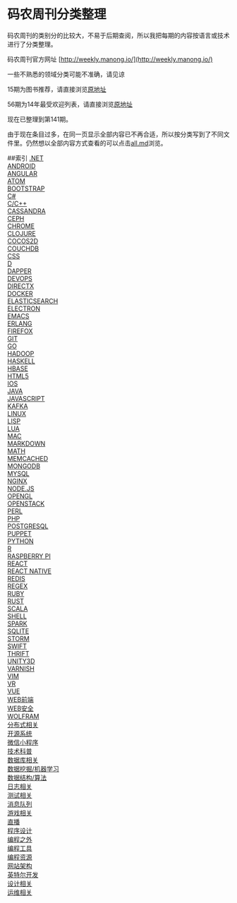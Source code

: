 码农周刊分类整理
======
码农周刊的类别分的比较大，不易于后期查阅，所以我把每期的内容按语言或技术进行了分类整理。

码农周刊官方网址 [http://weekly.manong.io/](http://weekly.manong.io/)

一些不熟悉的领域分类可能不准确，请见谅

15期为图书推荐，请直接浏览[原地址](http://weekly.manong.io/issues/15)

56期为14年最受欢迎列表，请直接浏览[原地址](http://weekly.manong.io/issues/56)

现在已整理到第141期。

由于现在条目过多，在同一页显示全部内容已不再合适，所以按分类写到了不同文件里。仍然想以全部内容方式查看的可以点击[all.md](category/all.md)浏览。

##索引
[.NET](category/NET.md)  
[ANDROID](category/ANDROID.md)  
[ANGULAR](category/ANGULAR.md)  
[ATOM](category/ATOM.md)  
[BOOTSTRAP](category/BOOTSTRAP.md)  
[C#](category/C#.md)  
[C/C++](category/C_C++.md)  
[CASSANDRA](category/CASSANDRA.md)  
[CEPH](category/CEPH.md)  
[CHROME](category/CHROME.md)  
[CLOJURE](category/CLOJURE.md)  
[COCOS2D](category/COCOS2D.md)  
[COUCHDB](category/COUCHDB.md)  
[CSS](category/CSS.md)  
[D](category/D.md)  
[DAPPER](category/DAPPER.md)  
[DEVOPS](category/DEVOPS.md)  
[DIRECTX](category/DIRECTX.md)  
[DOCKER](category/DOCKER.md)  
[ELASTICSEARCH](category/ELASTICSEARCH.md)  
[ELECTRON](category/ELECTRON.md)  
[EMACS](category/EMACS.md)  
[ERLANG](category/ERLANG.md)  
[FIREFOX](category/FIREFOX.md)  
[GIT](category/GIT.md)  
[GO](category/GO.md)  
[HADOOP](category/HADOOP.md)  
[HASKELL](category/HASKELL.md)  
[HBASE](category/HBASE.md)  
[HTML5](category/HTML5.md)  
[IOS](category/IOS.md)  
[JAVA](category/JAVA.md)  
[JAVASCRIPT](category/JAVASCRIPT.md)  
[KAFKA](category/KAFKA.md)  
[LINUX](category/LINUX.md)  
[LISP](category/LISP.md)  
[LUA](category/LUA.md)  
[MAC](category/MAC.md)  
[MARKDOWN](category/MARKDOWN.md)  
[MATH](category/MATH.md)  
[MEMCACHED](category/MEMCACHED.md)  
[MONGODB](category/MONGODB.md)  
[MYSQL](category/MYSQL.md)  
[NGINX](category/NGINX.md)  
[NODE.JS](category/NODEJS.md)  
[OPENGL](category/OPENGL.md)  
[OPENSTACK](category/OPENSTACK.md)  
[PERL](category/PERL.md)  
[PHP](category/PHP.md)  
[POSTGRESQL](category/POSTGRESQL.md)  
[PUPPET](category/PUPPET.md)  
[PYTHON](category/PYTHON.md)  
[R](category/R.md)  
[RASPBERRY PI](category/RASPBERRY_PI.md)  
[REACT](category/REACT.md)  
[REACT NATIVE](category/REACT_NATIVE.md)  
[REDIS](category/REDIS.md)  
[REGEX](category/REGEX.md)  
[RUBY](category/RUBY.md)  
[RUST](category/RUST.md)  
[SCALA](category/SCALA.md)  
[SHELL](category/SHELL.md)  
[SPARK](category/SPARK.md)  
[SQLITE](category/SQLITE.md)  
[STORM](category/STORM.md)  
[SWIFT](category/SWIFT.md)  
[THRIFT](category/THRIFT.md)  
[UNITY3D](category/UNITY3D.md)  
[VARNISH](category/VARNISH.md)  
[VIM](category/VIM.md)  
[VR](category/VR.md)  
[VUE](category/VUE.md)  
[WEB前端](category/WEB前端.md)  
[WEB安全](category/WEB安全.md)  
[WOLFRAM](category/WOLFRAM.md)  
[分布式相关](category/分布式相关.md)  
[开源系统](category/开源系统.md)  
[微信小程序](category/微信小程序.md)  
[技术科普](category/技术科普.md)  
[数据库相关](category/数据库相关.md)  
[数据挖掘/机器学习](category/数据挖掘_机器学习.md)  
[数据结构/算法](category/数据结构_算法.md)  
[日志相关](category/日志相关.md)  
[测试相关](category/测试相关.md)  
[消息队列](category/消息队列.md)  
[游戏相关](category/游戏相关.md)  
[直播](category/直播.md)  
[程序设计](category/程序设计.md)  
[编程之外](category/编程之外.md)  
[编程工具](category/编程工具.md)  
[编程资源](category/编程资源.md)  
[网站架构](category/网站架构.md)  
[英特尔开发](category/英特尔开发.md)  
[设计相关](category/设计相关.md)  
[运维相关](category/运维相关.md)  
